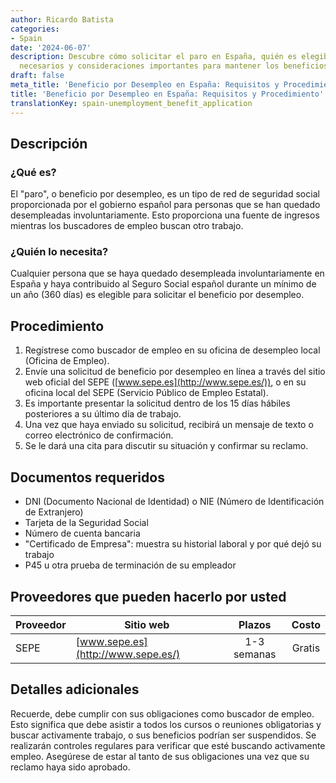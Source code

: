 ```yaml
---
author: Ricardo Batista
categories:
- Spain
date: '2024-06-07'
description: Descubre cómo solicitar el paro en España, quién es elegible, documentos
  necesarios y consideraciones importantes para mantener los beneficios.
draft: false
meta_title: 'Beneficio por Desempleo en España: Requisitos y Procedimiento'
title: 'Beneficio por Desempleo en España: Requisitos y Procedimiento'
translationKey: spain-unemployment_benefit_application
---
```



## Descripción
### ¿Qué es?
El "paro", o beneficio por desempleo, es un tipo de red de seguridad social proporcionada por el gobierno español para personas que se han quedado desempleadas involuntariamente. Esto proporciona una fuente de ingresos mientras los buscadores de empleo buscan otro trabajo.

### ¿Quién lo necesita?
Cualquier persona que se haya quedado desempleada involuntariamente en España y haya contribuido al Seguro Social español durante un mínimo de un año (360 días) es elegible para solicitar el beneficio por desempleo.

## Procedimiento
1. Regístrese como buscador de empleo en su oficina de desempleo local (Oficina de Empleo).
2. Envíe una solicitud de beneficio por desempleo en línea a través del sitio web oficial del SEPE ([www.sepe.es](http://www.sepe.es/)), o en su oficina local del SEPE (Servicio Público de Empleo Estatal).
3. Es importante presentar la solicitud dentro de los 15 días hábiles posteriores a su último día de trabajo.
4. Una vez que haya enviado su solicitud, recibirá un mensaje de texto o correo electrónico de confirmación.
5. Se le dará una cita para discutir su situación y confirmar su reclamo.

## Documentos requeridos
- DNI (Documento Nacional de Identidad) o NIE (Número de Identificación de Extranjero)
- Tarjeta de la Seguridad Social
- Número de cuenta bancaria
- "Certificado de Empresa": muestra su historial laboral y por qué dejó su trabajo
- P45 u otra prueba de terminación de su empleador

## Proveedores que pueden hacerlo por usted

| Proveedor        |     Sitio web     |     Plazos    |       Costo      |
| --------------- | --------------- |  :-------------: | :-------------: |
| SEPE            |  [www.sepe.es](http://www.sepe.es/)       |      1-3 semanas      |        Gratis       |

## Detalles adicionales
Recuerde, debe cumplir con sus obligaciones como buscador de empleo. Esto significa que debe asistir a todos los cursos o reuniones obligatorias y buscar activamente trabajo, o sus beneficios podrían ser suspendidos. Se realizarán controles regulares para verificar que esté buscando activamente empleo. Asegúrese de estar al tanto de sus obligaciones una vez que su reclamo haya sido aprobado.